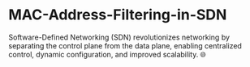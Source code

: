 # MAC-Address-Filtering-in-SDN
Software-Defined Networking (SDN) revolutionizes networking by separating the control plane from the data plane, enabling centralized control, dynamic configuration, and improved scalability. 🌐
